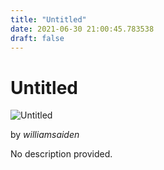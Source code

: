 ```yaml
---
title: "Untitled"
date: 2021-06-30 21:00:45.783538
draft: false
---
```


# Untitled

![Untitled](../images/24484b25-da10-11eb-8969-60f262b60b65.png)

by *williamsaiden*



No description provided.
